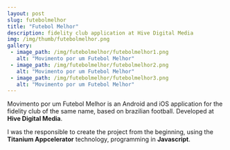 ```yaml
---
layout: post
slug: futebolmelhor
title: "Futebol Melhor"
description: fidelity club application at Hive Digital Media
img: /img/thumb/futebolmelhor.png
gallery:
 - image_path: /img/futebolmelhor/futebolmelhor1.png
   alt: "Movimento por um Futebol Melhor"
 - image_path: /img/futebolmelhor/futebolmelhor2.png
   alt: "Movimento por um Futebol Melhor"
 - image_path: /img/futebolmelhor/futebolmelhor3.png
   alt: "Movimento por um Futebol Melhor"
---
```


Movimento por um Futebol Melhor is an Android and iOS application for the fidelity club of the same name, based on brazilian football. Developed at **Hive Digital Media**.

I was the responsible to create the project from the beginning, using the **Titanium Appcelerator** technology, programming in **Javascript**. 
